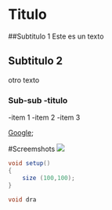 # Titulo
##Subtitulo 1
Este es un texto

## Subtitulo 2
otro texto 


### Sub-sub -titulo
-item 1
-item 2
-item 3

[Google](http://google.com);


#Screemshots
![](ventana_principal.jpg)

```java
void setup()
{
    size (100,100);
}

void dra

```
